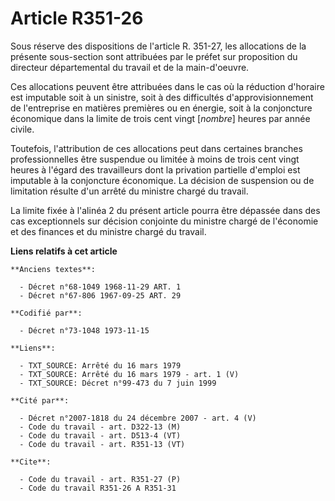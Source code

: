 # Article R351-26

Sous réserve des dispositions de l'article R. 351-27, les allocations de la présente sous-section sont attribuées par le
préfet sur proposition du directeur départemental du travail et de la main-d'oeuvre.

Ces allocations peuvent être attribuées dans le cas où la réduction d'horaire est imputable soit à un sinistre, soit à des
difficultés d'approvisionnement de l'entreprise en matières premières ou en énergie, soit à la conjoncture économique dans la
limite de trois cent vingt [*nombre*] heures par année civile.

Toutefois, l'attribution de ces allocations peut dans certaines branches professionnelles être suspendue ou limitée à moins
de trois cent vingt heures à l'égard des travailleurs dont la privation partielle d'emploi est imputable à la conjoncture
économique. La décision de suspension ou de limitation résulte d'un arrêté du ministre chargé du travail.

La limite fixée à l'alinéa 2 du présent article pourra être dépassée dans des cas exceptionnels sur décision conjointe du
ministre chargé de l'économie et des finances et du ministre chargé du travail.

**Liens relatifs à cet article**

	**Anciens textes**:

	  - Décret n°68-1049 1968-11-29 ART. 1
	  - Décret n°67-806 1967-09-25 ART. 29

	**Codifié par**:

	  - Décret n°73-1048 1973-11-15

	**Liens**:

	  - TXT_SOURCE: Arrêté du 16 mars 1979
	  - TXT_SOURCE: Arrêté du 16 mars 1979 - art. 1 (V)
	  - TXT_SOURCE: Décret n°99-473 du 7 juin 1999

	**Cité par**:

	  - Décret n°2007-1818 du 24 décembre 2007 - art. 4 (V)
	  - Code du travail - art. D322-13 (M)
	  - Code du travail - art. D513-4 (VT)
	  - Code du travail - art. R351-13 (VT)

	**Cite**:

	  - Code du travail - art. R351-27 (P)
	  - Code du travail R351-26 A R351-31
